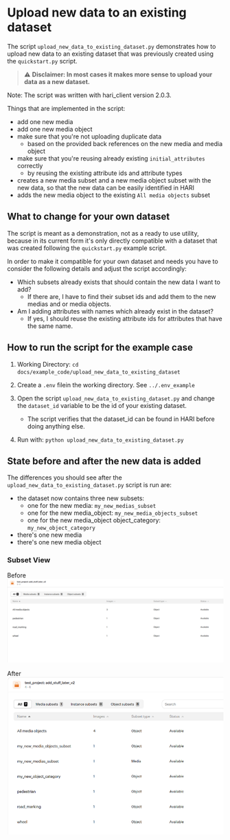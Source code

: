 # Upload new data to an existing dataset

The script `upload_new_data_to_existing_dataset.py` demonstrates how to upload new data to an existing dataset that was previously created using the `quickstart.py` script.

> :warning: <b>Disclaimer: In most cases it makes more sense to upload your data as a new dataset.</b>

Note: The script was written with hari_client version 2.0.3.

Things that are implemented in the script:

- add one new media
- add one new media object
- make sure that you're not uploading duplicate data
  - based on the provided back references on the new media and media object
- make sure that you're reusing already existing `initial_attributes` correctly
  - by reusing the existing attribute ids and attribute types
- creates a new media subset and a new media object subset with the new data, so that the new data can be easily identified in HARI
- adds the new media object to the existing `All media objects` subset

## What to change for your own dataset

The script is meant as a demonstration, not as a ready to use utility, because in its current form it's only directly compatible with a dataset that was created following the `quickstart.py` example script.

In order to make it compatible for your own dataset and needs you have to consider the following details and adjust the script accordingly:

- Which subsets already exists that should contain the new data I want to add?
  - If there are, I have to find their subset ids and add them to the new medias and or media objects.
- Am I adding attributes with names which already exist in the dataset?
  - If yes, I should reuse the existing attribute ids for attributes that have the same name.

## How to run the script for the example case

1. Working Directory: `cd docs/example_code/upload_new_data_to_existing_dataset`
1. Create a `.env` filein the working directory. See `../.env_example`
1. Open the script `upload_new_data_to_existing_dataset.py` and change the `dataset_id` variable to be the id of your existing dataset.

   - The script verifies that the dataset_id can be found in HARI before doing anything else.

1. Run with: `python upload_new_data_to_existing_dataset.py`

## State before and after the new data is added

The differences you should see after the `upload_new_data_to_existing_dataset.py` script is run are:

- the dataset now contains three new subsets:
  - one for the new media: `my_new_medias_subset`
  - one for the new media_object: `my_new_media_objects_subset`
  - one for the new media_object object_category: `my_new_object_category`
- there's one new media
- there's one new media object

### Subset View

Before
![subset_view_before](subset_view_before.png)

After
![subset_view_after](subset_view_after.png)
